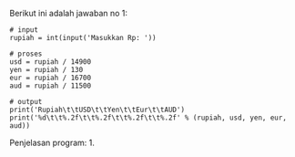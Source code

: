 Berikut ini adalah jawaban no 1:

```
# input
rupiah = int(input('Masukkan Rp: '))

# proses
usd = rupiah / 14900
yen = rupiah / 130
eur = rupiah / 16700
aud = rupiah / 11500

# output
print('Rupiah\t\tUSD\t\tYen\t\tEur\t\tAUD')
print('%d\t\t%.2f\t\t%.2f\t\t%.2f\t\t%.2f' % (rupiah, usd, yen, eur, aud))
```

Penjelasan program:
1. 